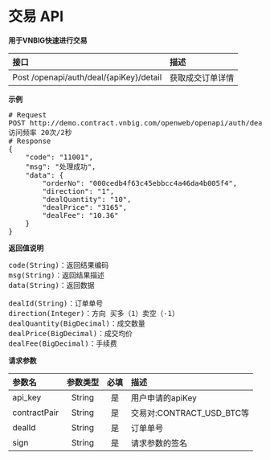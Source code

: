 # 交易 API #
**用于VNBIG快速进行交易**

| 接口        	            |  描述
|:------------------------- |:-------------
| Post /openapi/auth/deal/{apiKey}/detail   | 获取成交订单详情

**示例**
<pre>
# Request
POST http://demo.contract.vnbig.com/openweb/openapi/auth/deal/{apiKey}/detail
访问频率 20次/2秒
# Response
{
	"code": "11001",
	"msg": "处理成功",
	"data": {
		"orderNo": "000cedb4f63c45ebbcc4a46da4b005f4",
		"direction": "1",
		"dealQuantity": "10",
		"dealPrice": "3165",
		"dealFee": "10.36"
	}
}
</pre>

**返回值说明**
<pre>
code(String)：返回结果编码
msg(String)：返回结果描述
data(String)：返回数据

dealId(String)：订单单号
direction(Integer)：方向 买多（1）卖空（-1）
dealQuantity(BigDecimal)：成交数量
dealPrice(BigDecimal)：成交均价
dealFee(BigDecimal)：手续费
</pre>

**请求参数**

| 参数名       	           |      参数类型      |   必填  |描述
|:-------------------------|:-----------------:|:--------:|:----------
|api_key                   | String            |是      |用户申请的apiKey
|contractPair                    | String            |是      |交易对:CONTRACT_USD_BTC等
|dealId               |String            |是      |订单单号
|sign                      | String            |是      |请求参数的签名
